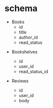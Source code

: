 <!-- -Books
  - belongs to author
-Bookshelves
  - belongs to user (reader)
-Reviews
  - belongs to reader
-Read Status (will read, have read, etc.)
  -
-Bonus: Search across multiple models
  -
-Bonus: Tags
  -
 -->

# schema

+ Books
  - id
  - title
  - author_id
  - read_status

<!-- + Read Statuses
  - id
  - status -->

+ Bookshelves
  - id
  - user_id
  - read_status_id

+ Reviews
  - id
  - user_id
  - body
